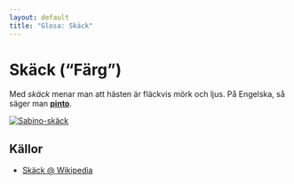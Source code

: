 ```yaml
---
layout: default
title: "Glosa: Skäck"
---
```

Skäck (“Färg”)
==============
Med *skäck* menar man att hästen är fläckvis mörk och ljus. På Engelska, så säger man __[pinto][0]__.

<a href="http://commons.wikimedia.org/wiki/File:Clydesdale_horse.jpg">![Sabino-skäck](http://upload.wikimedia.org/wikipedia/commons/thumb/1/1b/Clydesdale_horse.jpg/250px-Clydesdale_horse.jpg)</a>

Källor
------
 * [Skäck @ Wikipedia](http://sv.wikipedia.org/wiki/Sk%C3%A4ck)

 [0]: http://en.wikipedia.org/wiki/Pinto_horse "Pinto (På Engelska Wikipedia)"
